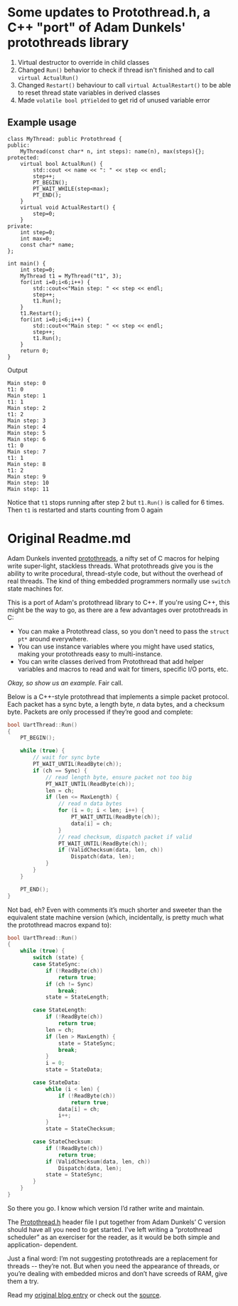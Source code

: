 # Some updates to Protothread.h, a C++ "port" of Adam Dunkels' protothreads library

1. Virtual  destructor to override in child classes
2. Changed `Run()` behavior to check if thread isn't finished and to call `virtual ActualRun()`
3. Changed `Restart()` behaviour to call `virtual ActualRestart()` to be able to reset thread state variables in derived classes
4. Made `volatile bool ptYielded` to get rid of unused variable error

## Example usage

```
class MyThread: public Protothread {
public:
	MyThread(const char* n, int steps): name(n), max(steps){};
protected:
	virtual bool ActualRun() {
		std::cout << name << ": " << step << endl;
		step++;
		PT_BEGIN();
		PT_WAIT_WHILE(step<max);
		PT_END();
	}
	virtual void ActualRestart() {
		step=0;
	}
private:
	int step=0;
	int max=0;
	const char* name;
};

int main() {
	int step=0;
	MyThread t1 = MyThread("t1", 3);
	for(int i=0;i<6;i++) {
		std::cout<<"Main step: " << step << endl;
		step++;
		t1.Run();
	}
	t1.Restart();
	for(int i=0;i<6;i++) {
		std::cout<<"Main step: " << step << endl;
		step++;
		t1.Run();
	}
	return 0;
}
```
Output
```
Main step: 0
t1: 0
Main step: 1
t1: 1
Main step: 2
t1: 2
Main step: 3
Main step: 4
Main step: 5
Main step: 6
t1: 0
Main step: 7
t1: 1
Main step: 8
t1: 2
Main step: 9
Main step: 10
Main step: 11
```

Notice that `t1` stops running after step 2 but `t1.Run()` is called for 6 times. Then `t1` is restarted and starts counting from 0 again

# Original Readme.md

Adam Dunkels invented [protothreads](http://dunkels.com/adam/pt/), a nifty set
of C macros for helping write super-light, stackless threads. What
protothreads give you is the ability to write procedural, thread-style code,
but without the overhead of real threads. The kind of thing embedded
programmers normally use `switch` state machines for.

This is a port of Adam's protothread library to C++. If you're using C++, this
might be the way to go, as there are a few advantages over protothreads in C:

* You can make a Protothread class, so you don't need to pass the `struct pt*`
  around everywhere.
* You can use instance variables where you might have used statics, making
  your protothreads easy to multi-instance.
* You can write classes derived from Protothread that add helper variables and
  macros to read and wait for timers, specific I/O ports, etc.

*Okay, so show us an example.* Fair call.

Below is a C++-style protothread that implements a simple packet protocol.
Each packet has a sync byte, a length byte, *n* data bytes, and a checksum
byte. Packets are only processed if they’re good and complete:

```C++
bool UartThread::Run()
{
    PT_BEGIN();

    while (true) {
        // wait for sync byte
        PT_WAIT_UNTIL(ReadByte(ch));
        if (ch == Sync) {
            // read length byte, ensure packet not too big
            PT_WAIT_UNTIL(ReadByte(ch));
            len = ch;
            if (len <= MaxLength) {
                // read n data bytes
                for (i = 0; i < len; i++) {
                    PT_WAIT_UNTIL(ReadByte(ch));
                    data[i] = ch;
                }
                // read checksum, dispatch packet if valid
                PT_WAIT_UNTIL(ReadByte(ch));
                if (ValidChecksum(data, len, ch))
                    Dispatch(data, len);
            }
        }
    }

    PT_END();
}
```

Not bad, eh? Even with comments it’s much shorter and sweeter than the
equivalent state machine version (which, incidentally, is pretty much what the
protothread macros expand to):

```C++
bool UartThread::Run()
{
    while (true) {
        switch (state) {
        case StateSync:
            if (!ReadByte(ch))
                return true;
            if (ch != Sync)
                break;
            state = StateLength;

        case StateLength:
            if (!ReadByte(ch))
                return true;
            len = ch;
            if (len > MaxLength) {
                state = StateSync;
                break;
            }
            i = 0;
            state = StateData;

        case StateData:
            while (i < len) {
                if (!ReadByte(ch))
                    return true;
                data[i] = ch;
                i++;
            }
            state = StateChecksum;

        case StateChecksum:
            if (!ReadByte(ch))
                return true;
            if (ValidChecksum(data, len, ch))
                Dispatch(data, len);
            state = StateSync;
        }
    }
}
```

So there you go. I know which version I’d rather write and maintain.

The [Protothread.h](https://github.com/benhoyt/protothreads-cpp/blob/master/Protothread.h)
header file I put together from Adam Dunkels’ C version should have all you
need to get started. I’ve left writing a “protothread scheduler” as an
exerciser for the reader, as it would be both simple and application-
dependent.

Just a final word: I’m not suggesting protothreads are a replacement for
threads -- they’re not. But when you need the appearance of threads, or you’re
dealing with embedded micros and don’t have screeds of RAM, give them a try.

Read my [original blog entry](http://blog.brush.co.nz/2008/07/protothreads/)
or check out the [source](https://github.com/benhoyt/protothreads-cpp/blob/master/Protothread.h).
